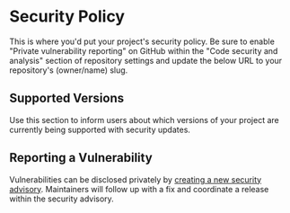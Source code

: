 # Security Policy

This is where you'd put your project's security policy. Be sure to
enable "Private vulnerability reporting" on GitHub within the "Code security and analysis"
section of repository settings and update the below URL to your repository's (owner/name) slug.

## Supported Versions

Use this section to inform users about which versions of your project are
currently being supported with security updates.

## Reporting a Vulnerability

Vulnerabilities can be disclosed privately by [creating a new security advisory](https://github.com/sethmlarson/secure-python-package-template/security/advisories).
Maintainers will follow up with a fix and coordinate a release within the security advisory.
